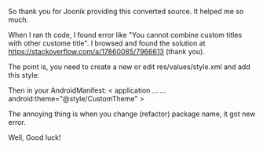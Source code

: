 So thank you for Joonik providing this converted source.
It helped me so much.

When I ran th code, I found error like "You cannot combine custom titles with other custome title".
I browsed and found the solution at https://stackoverflow.com/a/17860085/7966613 (thank you).

The point is, you need to create a new or edit res/values/style.xml and add this style:
<?xml version="1.0" encoding="utf-8"?>
<resources>
    <style name="CustomTheme" parent="android:Theme">
    </style>
</resources>

Then in your AndroidManifest:
< application
   ...
   ...
   android:theme="@style/CustomTheme" >

The annoying thing is when you change (refactor) package name, it got new error.

Well, Good luck!
